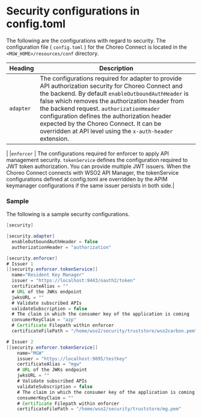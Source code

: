 # Security configurations in config.toml

The following are the configurations with regard to security. The configuration file ( `config.toml` ) for the Choreo Connect is located in the `<MGW_HOME>/resources/conf` directory.

|Heading|Description|
|-----------|-----------|
|`adapter`  | The configurations required for adapter to provide API authorization security for Choreo Connect and the backend. By default `enableOutboundAuthHeader` is false which removes the authorization header from the backend request.  `authorizationHeader` configuration defines the authorization header expected by the Choreo Connect. It can be overridden at API level using the `x-auth-header` extension.
|
|`enforcer`  | The configurations required for enforcer to apply API management security. `tokenService` defines the configuration required to JWT token authorization. You can provide multiple JWT issuers. When the Choreo Connect connects with WSO2 API Manager, the tokenService configurations defined at config.toml are overridden by the APIM keymanager configurations if the same issuer persists in both side.|

### Sample

The following is a sample security configurations.

``` java
[security]

[security.adapter]
  enableOutboundAuthHeader = false
  authorizationHeader = "authorization"

[security.enforcer]
# Issuer 1
[[security.enforcer.tokenService]]
  name="Resident Key Manager"
  issuer = "https://localhost:9443/oauth2/token"
  certificateAlias = ""
  # URL of the JWKs endpoint
  jwksURL = ""
  # Validate subscribed APIs
  validateSubscription = false
  # The claim in which the consumer key of the application is coming
  consumerKeyClaim = "azp"
  # Certificate Filepath within enforcer
  certificateFilePath = "/home/wso2/security/truststore/wso2carbon.pem"

# Issuer 2
[[security.enforcer.tokenService]]
    name="MGW"
    issuer = "https://localhost:9095/testkey"
    certificateAlias = "mgw"
    # URL of the JWKs endpoint
    jwksURL = ""
    # Validate subscribed APIs
    validateSubscription = false
    # The claim in which the consumer key of the application is coming
    consumerKeyClaim = ""
    # Certificate Filepath within enforcer
    certificateFilePath = "/home/wso2/security/truststore/mg.pem"
```
